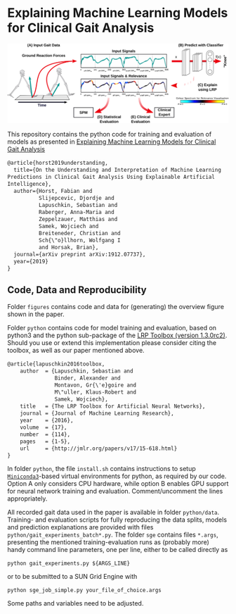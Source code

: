# Explaining Machine Learning Models for Clinical Gait Analysis

![overview figure](./figures/overview/overview_46_7.png)

This repository contains the python code for training and evaluation of models as presented in
[Explaining Machine Learning Models for Clinical Gait Analysis](https://arxiv.org/abs/1912.07737)
```
@article{horst2019understanding,
  title={On the Understanding and Interpretation of Machine Learning Predictions in Clinical Gait Analysis Using Explainable Artificial Intelligence},
  author={Horst, Fabian and
          Slijepcevic, Djordje and
          Lapuschkin, Sebastian and
          Raberger, Anna-Maria and
          Zeppelzauer, Matthias and
          Samek, Wojciech and
          Breiteneder, Christian and
          Sch{\"o}llhorn, Wolfgang I
          and Horsak, Brian},
  journal={arXiv preprint arXiv:1912.07737},
  year={2019}
}
```

## Code, Data and Reproducibility

Folder `figures` contains code and data for (generating) the overview figure shown in the paper.

Folder `python` contains code for model training and evaluation, based on python3 and the python sub-package of the [LRP Toolbox (version 1.3.0rc2)](https://github.com/sebastian-lapuschkin/lrp_toolbox). Should you use or extend this implementation please consider citing the toolbox, as well as our paper mentioned above.
```
@article{lapuschkin2016toolbox,
    author  = {Lapuschkin, Sebastian and
               Binder, Alexander and
               Montavon, Gr{\'e}goire and
               M\"uller, Klaus-Robert and
               Samek, Wojciech},
    title   = {The LRP Toolbox for Artificial Neural Networks},
    journal = {Journal of Machine Learning Research},
    year    = {2016},
    volume  = {17},
    number  = {114},
    pages   = {1-5},
    url     = {http://jmlr.org/papers/v17/15-618.html}
}
```

In folder `python`, the file `install.sh` contains instructions to setup [`Miniconda3`](https://docs.conda.io/en/latest/miniconda.html)-based virtual environments for python, as required by our code.
Option A only considers CPU hardware, while option B enables GPU support
for neural network training and evaluation. Comment/uncomment the lines appropriately.

All recorded gait data used in the paper is available in folder `python/data`.
Training- and evaluation scripts for fully reproducing the data splits, models and prediction explanations are
provided with files `python/gait_experiments_batch*.py`.
The folder `sge` contains files `*.args`, presenting the mentioned training-evaluation runs as (probably more) handy command line parameters, one per line, either to be called directly as
```
python gait_experiments.py ${ARGS_LINE}
```
or to be submitted to a SUN Grid Engine with
```
python sge_job_simple.py your_file_of_choice.args
```
Some paths and variables need to be adjusted.


